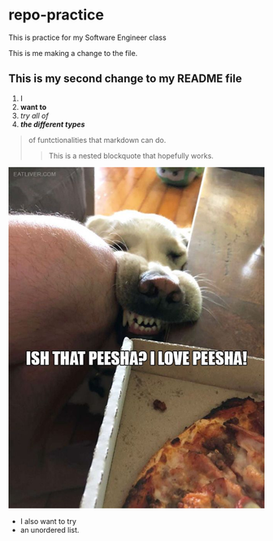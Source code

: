 # repo-practice
This is practice for my Software Engineer class

This is me making a change to the file.
## This is my second change to my README file

1. I 
2. **want to**
3. *try all of*
4. ***the different types***

>of funtctionalities that
>markdown can do.
>>This is a nested blockquote that hopefully works.

 ![The Peesha Dog](PeeshaDog.jpg)

- I also want to try
- an unordered list.